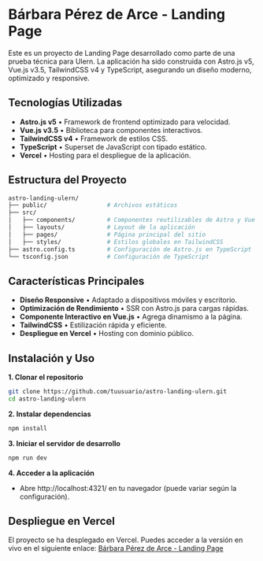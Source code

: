 # Bárbara Pérez de Arce - Landing Page
 
Este es un proyecto de Landing Page desarrollado como parte de una prueba técnica para Ulern. La aplicación ha sido construida con Astro.js v5, Vue.js v3.5, TailwindCSS v4 y TypeScript, asegurando un diseño moderno, optimizado y responsive.

## Tecnologías Utilizadas

- **Astro.js v5** • Framework de frontend optimizado para velocidad.
- **Vue.js v3.5** • Biblioteca para componentes interactivos.
- **TailwindCSS v4** • Framework de estilos CSS.
- **TypeScript** • Superset de JavaScript con tipado estático.
- **Vercel** • Hosting para el despliegue de la aplicación.

## Estructura del Proyecto

```bash
astro-landing-ulern/
├── public/                 # Archivos estáticos
├── src/
│   ├── components/         # Componentes reutilizables de Astro y Vue
│   ├── layouts/            # Layout de la aplicación
│   ├── pages/              # Página principal del sitio
│   ├── styles/             # Estilos globales en TailwindCSS
├── astro.config.ts         # Configuración de Astro.js en TypeScript
└── tsconfig.json           # Configuración de TypeScript
```

## Características Principales

- **Diseño Responsive** • Adaptado a dispositivos móviles y escritorio.
- **Optimización de Rendimiento** • SSR con Astro.js para cargas rápidas.
- **Componente Interactivo en Vue.js** • Agrega dinamismo a la página.
- **TailwindCSS** • Estilización rápida y eficiente.
- **Despliegue en Vercel** • Hosting con dominio público.

## Instalación y Uso

**1. Clonar el repositorio**

```bash
git clone https://github.com/tuusuario/astro-landing-ulern.git
cd astro-landing-ulern
```
**2. Instalar dependencias**

```bash
npm install
```

**3. Iniciar el servidor de desarrollo**

```bash
npm run dev
```

**4. Acceder a la aplicación**

- Abre http://localhost:4321/ en tu navegador (puede variar según la configuración).

## Despliegue en Vercel

El proyecto se ha desplegado en Vercel. Puedes acceder a la versión en vivo en el siguiente enlace:
[Bárbara Pérez de Arce - Landing Page](https://astro-landing-ulern.vercel.app/)
